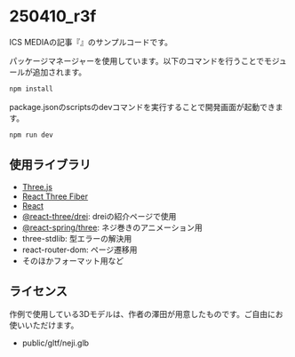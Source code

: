 # 250410_r3f

ICS MEDIAの記事『』のサンプルコードです。

パッケージマネージャーを使用しています。以下のコマンドを行うことでモジュールが追加されます。

```bash
npm install
```

package.jsonのscriptsのdevコマンドを実行することで開発画面が起動できます。

```bash
npm run dev
```

## 使用ライブラリ

- [Three.js](https://threejs.org/)
- [React Three Fiber](https://r3f.docs.pmnd.rs/getting-started/introduction)
- [React](https://ja.react.dev/)
- [@react-three/drei](https://drei.docs.pmnd.rs/getting-started/introduction): dreiの紹介ページで使用
- [@react-spring/three](https://react-spring.dev/): ネジ巻きのアニメーション用
- three-stdlib: 型エラーの解決用
- react-router-dom: ページ遷移用
- そのほかフォーマット用など


## ライセンス

作例で使用している3Dモデルは、作者の澤田が用意したものです。ご自由にお使いいただけます。

- public/gltf/neji.glb